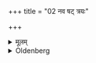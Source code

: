 +++
title = "02 नव षट् त्रयः"

+++

<details><summary>मूलम्</summary>

नव षट् त्रयः २
</details>

<details><summary>Oldenberg</summary>

2. (Or) nine, six, three (years).
</details>
